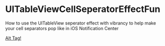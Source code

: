 # UITableViewCellSeperatorEffectFun

How to use the UITableView seperator effect with vibrancy to help make your cell separators pop like in iOS Notification Center

[Alt Tag!](screenshot.png "Vibrant Seperators")
